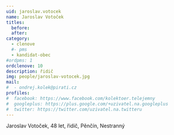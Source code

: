 ```yaml
---
uid: jaroslav.votocek 
name: Jaroslav Votoček 
titles:
  before: 
  after: 
category:
  - clenove
  #- pms
  - kandidat-obec
#ordpms: 1
ordclenove: 10
description: řidič
img: people/jaroslav-votocek.jpg 
mail:
#  - ondrej.kolek@pirati.cz
profiles:
#  facebook: https://www.facebook.com/kolektoer.telejemny
#  googleplus: https://plus.google.com/+uzivatel.na.googleplus
#  twitter: https://twitter.com/uzivatel.na.twitteru
---
```


Jaroslav Votoček, 48 let, řidič, Pěnčín, Nestranný